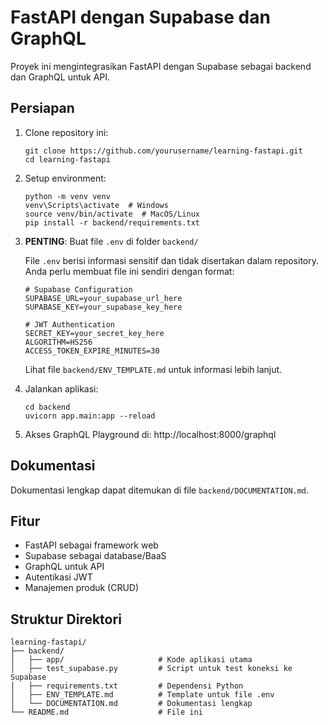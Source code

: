 # FastAPI dengan Supabase dan GraphQL

Proyek ini mengintegrasikan FastAPI dengan Supabase sebagai backend dan GraphQL untuk API.

## Persiapan

1. Clone repository ini:
   ```
   git clone https://github.com/yourusername/learning-fastapi.git
   cd learning-fastapi
   ```

2. Setup environment:
   ```
   python -m venv venv
   venv\Scripts\activate  # Windows
   source venv/bin/activate  # MacOS/Linux
   pip install -r backend/requirements.txt
   ```

3. **PENTING**: Buat file `.env` di folder `backend/`
   
   File `.env` berisi informasi sensitif dan tidak disertakan dalam repository. Anda perlu membuat file ini sendiri dengan format:
   ```
   # Supabase Configuration
   SUPABASE_URL=your_supabase_url_here
   SUPABASE_KEY=your_supabase_key_here
   
   # JWT Authentication
   SECRET_KEY=your_secret_key_here
   ALGORITHM=HS256
   ACCESS_TOKEN_EXPIRE_MINUTES=30
   ```
   
   Lihat file `backend/ENV_TEMPLATE.md` untuk informasi lebih lanjut.

4. Jalankan aplikasi:
   ```
   cd backend
   uvicorn app.main:app --reload
   ```

5. Akses GraphQL Playground di: http://localhost:8000/graphql

## Dokumentasi

Dokumentasi lengkap dapat ditemukan di file `backend/DOCUMENTATION.md`.

## Fitur

- FastAPI sebagai framework web
- Supabase sebagai database/BaaS
- GraphQL untuk API
- Autentikasi JWT
- Manajemen produk (CRUD)

## Struktur Direktori

```
learning-fastapi/
├── backend/
│   ├── app/                     # Kode aplikasi utama
│   ├── test_supabase.py         # Script untuk test koneksi ke Supabase
│   ├── requirements.txt         # Dependensi Python
│   ├── ENV_TEMPLATE.md          # Template untuk file .env
│   └── DOCUMENTATION.md         # Dokumentasi lengkap
└── README.md                    # File ini
``` 